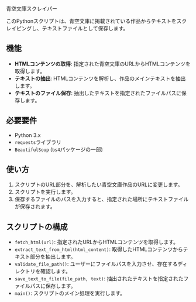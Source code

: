青空文庫スクレイパー

このPythonスクリプトは、青空文庫に掲載されている作品からテキストをスクレイピングし、テキストファイルとして保存します。

## 機能

- **HTMLコンテンツの取得**: 指定された青空文庫のURLからHTMLコンテンツを取得します。
- **テキストの抽出**: HTMLコンテンツを解析し、作品のメインテキストを抽出します。
- **テキストのファイル保存**: 抽出したテキストを指定されたファイルパスに保存します。

## 必要要件

- Python 3.x
- `requests`ライブラリ
- `BeautifulSoup` (`bs4`パッケージの一部)

## 使い方

1. スクリプトのURL部分を、解析したい青空文庫作品のURLに変更します。
2. スクリプトを実行します。
3. 保存するファイルのパスを入力すると、指定された場所にテキストファイルが保存されます。


## スクリプトの構成

- `fetch_html(url)`: 指定されたURLからHTMLコンテンツを取得します。
- `extract_text_from_html(html_content)`: 取得したHTMLコンテンツからテキスト部分を抽出します。
- `validate_file_path()`: ユーザーにファイルパスを入力させ、存在するディレクトリを確認します。
- `save_text_to_file(file_path, text)`: 抽出されたテキストを指定されたファイルパスに保存します。
- `main()`: スクリプトのメイン処理を実行します。
